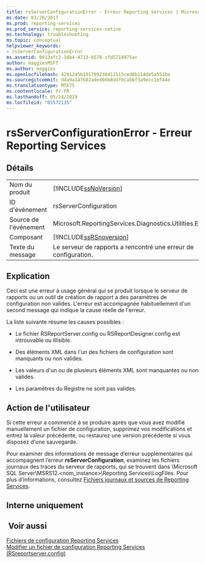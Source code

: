 ```yaml
---
title: rsServerConfigurationError - Erreur Reporting Services | Microsoft Docs
ms.date: 03/20/2017
ms.prod: reporting-services
ms.prod_service: reporting-services-native
ms.technology: troubleshooting
ms.topic: conceptual
helpviewer_keywords:
- rsServerConfigurationError
ms.assetid: 0913afc2-34b4-4713-b570-cfd5718975ac
author: maggiesMSFT
ms.author: maggies
ms.openlocfilehash: 4291245b101799238412115ced8b114de5a551be
ms.sourcegitcommit: dda9a1a7682ade466b8d4f0ca56f3a9ecc1ef44e
ms.translationtype: MTE75
ms.contentlocale: fr-FR
ms.lasthandoff: 05/14/2019
ms.locfileid: "65572135"
---
```

# <a name="rsserverconfigurationerror---reporting-services-error"></a>rsServerConfigurationError - Erreur Reporting Services
    
## <a name="details"></a>Détails  
  
|||  
|-|-|  
|Nom du produit|[!INCLUDE[ssNoVersion](../../includes/ssnoversion-md.md)]|  
|ID d'événement|rsServerConfiguration|  
|Source de l'événement|Microsoft.ReportingServices.Diagnostics.Utilities.ErrorStrings|  
|Composant|[!INCLUDE[ssRSnoversion](../../includes/ssrsnoversion-md.md)]|  
|Texte du message|Le serveur de rapports a rencontré une erreur de configuration.|  
  
## <a name="explanation"></a>Explication  
 Ceci est une erreur à usage général qui se produit lorsque le serveur de rapports ou un outil de création de rapport a des paramètres de configuration non valides. L'erreur est accompagnée habituellement d'un second message qui indique la cause réelle de l'erreur.  
  
 La liste suivante résume les causes possibles :  
  
-   Le fichier RSReportServer.config ou RSReportDesigner.config est introuvable ou illisible.  
  
-   Des éléments XML dans l'un des fichiers de configuration sont manquants ou non valides.  
  
-   Les valeurs d'un ou de plusieurs éléments XML sont manquantes ou non valides.  
  
-   Les paramètres du Registre ne sont pas valides.  
  
## <a name="user-action"></a>Action de l'utilisateur  
 Si cette erreur a commencé à se produire après que vous avez modifié manuellement un fichier de configuration, supprimez vos modifications et entrez la valeur précédente, ou restaurez une version précédente si vous disposez d'une sauvegarde.  
  
 Pour examiner des informations de message d’erreur supplémentaires qui accompagnent l’erreur **rsServerConfiguration**, examinez les fichiers journaux des traces du serveur de rapports, qui se trouvent dans \Microsoft SQL Server\MSRS12.\<nom_instance>\Reporting Services\LogFiles. Pour plus d’informations, consultez [Fichiers journaux et sources de Reporting Services](../../reporting-services/report-server/reporting-services-log-files-and-sources.md).  
  
## <a name="internal-only"></a>Interne uniquement  
  
## <a name="see-also"></a> Voir aussi  
 [Fichiers de configuration Reporting Services](../../reporting-services/report-server/reporting-services-configuration-files.md)   
 [Modifier un fichier de configuration Reporting Services &#40;RSreportserver.config&#41;](../../reporting-services/report-server/modify-a-reporting-services-configuration-file-rsreportserver-config.md)  
  
  
